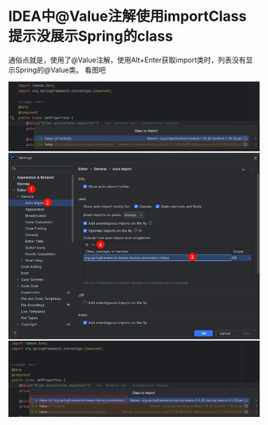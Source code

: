 # IDEA中@Value注解使用importClass提示没展示Spring的class

通俗点就是，使用了@Value注解，使用Alt+Enter获取import类时，列表没有显示Spring的@Value类。
看图吧


![修改前提示列表没有Spring@Value的类情况](./assets/springValue-1.png)
![需要修改IDEA配置](./assets/springValue-2.png)
![修改后](./assets/springValue-3.png)